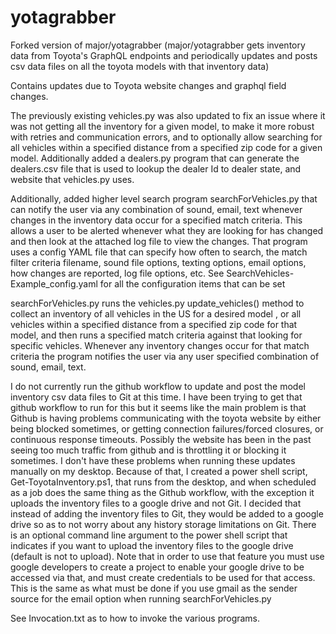 # yotagrabber

Forked version of major/yotagrabber (major/yotagrabber gets inventory data from Toyota's GraphQL endpoints and
periodically updates and posts csv data files on all the toyota models with that inventory data)

Contains updates due to Toyota website changes and graphql field changes.

The previously existing vehicles.py was also updated to fix an issue where it was not getting all the inventory for a given model,
to make it more robust with retries and communication errors, 
and to optionally allow searching for all vehicles within a specified distance from a specified zip code for a given model.
Additionally added a dealers.py program that can generate the dealers.csv file that is used to lookup the dealer Id to
dealer state, and website that vehicles.py uses.

Additionally, added higher level search program searchForVehicles.py that can notify the user via any combination of sound, email, text
whenever changes in the inventory data occur for a specified match criteria.  This allows a user to be alerted whenever what
they are looking for has changed and then look at the attached log file to view the changes.  That program uses a config YAML file that 
can specify how often to search, the match filter criteria filename, sound file options, texting options, email options, how changes are reported, log file options, etc.
See SearchVehicles-Example_config.yaml for all the configuration items that can be set

searchForVehicles.py runs the vehicles.py update_vehicles() method to collect an inventory of all vehicles in the US for a desired model
, or all vehicles within a specified distance from a specified zip code for that model, and then runs a specified match criteria against 
that looking for specific vehicles.  Whenever any inventory changes occur for
that match criteria the program notifies the user via any user specified combination of sound, email, text.


I do not currently run the github workflow to update and post the model inventory csv data files to Git at this time.
I have been trying to get that github workflow to run for this but it seems like the main problem is that
Github is having problems communicating with the toyota website by either being blocked sometimes, or getting connection failures/forced closures, or continuous response timeouts.
Possibly the website has been in the past seeing too much traffic from github and is throttling it or blocking it sometimes.
I don't have these problems when running these updates manually on my desktop. 
Because of that, I created a power shell script, Get-ToyotaInventory.ps1, that runs from the desktop, and when scheduled as a job 
does the same thing as the Github workflow, with the exception it uploads the inventory files to a google drive and not Git.
I decided that instead of adding the inventory files to Git, they would be added to a google drive
so as to not worry about any history storage limitations on Git.
There is an optional command line argument to the power shell script that indicates if you want to upload the
inventory files to the google drive (default is not to upload). Note that in order to use that feature
you must use google developers to create a project to enable your google drive to be accessed via that, and must create credentials to be used
for that access.  This is the same as what must be done if you use gmail as the sender source for the email option when running searchForVehicles.py 

See Invocation.txt as to how to invoke the various programs.

